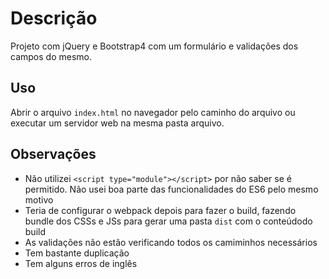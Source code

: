 # Descrição

Projeto com jQuery e Bootstrap4 com um formulário e validações dos campos do mesmo.

## Uso

Abrir o arquivo `index.html` no navegador pelo caminho do arquivo ou executar um servidor web na mesma pasta arquivo.

## Observações

- Não utilizei `<script type="module"></script>` por não saber se é permitido. Não usei boa parte das funcionalidades do ES6 pelo mesmo motivo
- Teria de configurar o webpack depois para fazer o build, fazendo bundle dos CSSs e JSs para gerar uma pasta `dist` com o conteúdodo build
- As validações não estão verificando todos os camiminhos necessários
- Tem bastante duplicação
- Tem alguns erros de inglês
